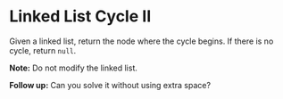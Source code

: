 # Linked List Cycle II

Given a linked list, return the node where the cycle begins. If there is no cycle, return `null`.

**Note:** Do not modify the linked list.

**Follow up:**
Can you solve it without using extra space?
